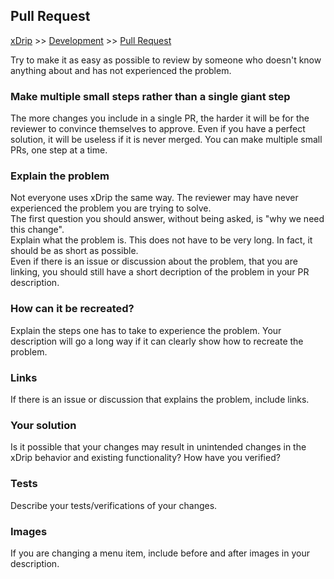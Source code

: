 ## Pull Request  
[xDrip](../../README.md) >> [Development](./Development) >> [Pull Request](./PR_How)  

Try to make it as easy as possible to review by someone who doesn't know anything about and has not experienced the problem.  
  
### Make multiple small steps rather than a single giant step  
The more changes you include in a single PR, the harder it will be for the reviewer to convince themselves to approve.  Even if you have a perfect solution, it will be useless if it is never merged.  You can make multiple small PRs, one step at a time.  
  
### Explain the problem
Not everyone uses xDrip the same way.  The reviewer may have never experienced the problem you are trying to solve.  
The first question you should answer, without being asked, is "why we need this change".  
Explain what the problem is.  This does not have to be very long.  In fact, it should be as short as possible.  
Even if there is an issue or discussion about the problem, that you are linking, you should still have a short decription of the problem in your PR description.  

### How can it be recreated?
Explain the steps one has to take to experience the problem.  Your description will go a long way if it can clearly show how to recreate the problem.  
  
### Links
If there is an issue or discussion that explains the problem, include links.  
  
### Your solution
Is it possible that your changes may result in unintended changes in the xDrip behavior and existing functionality?  How have you verified?  
  
### Tests
Describe your tests/verifications of your changes.  
  
### Images
If you are changing a menu item, include before and after images in your description.  
  
